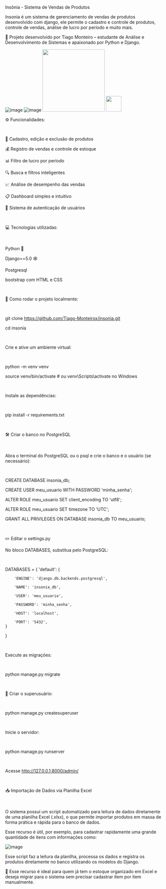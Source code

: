 Insônia - Sistema de Vendas de Produtos

Insonia é um sistema de gerenciamento de vendas de produtos desenvolvido com django, ele permite o cadastro e controle de produtos, controle de vendas, análise de lucro por período e muito mais.

🚀 Projeto desenvolvido por Tiago Monteiro – estudante de Análise e Desenvolvimento de Sistemas e apaixonado por Python e Django.

![image](https://github.com/user-attachments/assets/fcd61bad-3a55-4d7e-bc96-64a2ea7bd81b)
![image](https://github.com/user-attachments/assets/73577720-e040-47cb-9389-7860eb3d32cf)
<img src="[link-da-imagem.png](https://github.com/user-attachments/assets/fcd61bad-3a55-4d7e-bc96-64a2ea7bd81b)" width="200"/>
<img src="[link-da-imagem.png](https://github.com/user-attachments/assets/73577720-e040-47cb-9389-7860eb3d32cf)" width="50"/> 


⚙️ Funcionalidades:
<p>&nbsp;</p>

🧾 Cadastro, edição e exclusão de produtos

💰 Registro de vendas e controle de estoque

📊 Filtro de lucro por período

🔍 Busca e filtros inteligentes

📈 Análise de desempenho das vendas

📋 Dashboard simples e intuitivo

🔐 Sistema de autenticação de usuários
<p>&nbsp;</p>


💻 Tecnologias utilizadas:
<p>&nbsp;</p>


Python 🐍

Django==5.0 🕸️

Postgresql

bootstrap com HTML e CSS
<p>&nbsp;</p>

🚧 Como rodar o projeto localmente:
<p>&nbsp;</p>



git clone https://github.com/Tiago-Monteirox/insonia.git

cd insonia
<p>&nbsp;</p>



Crie e ative um ambiente virtual:
<p>&nbsp;</p>

python -m venv venv

source venv/bin/activate  # ou venv\Scripts\activate no Windows
<p>&nbsp;</p>


Instale as dependências:
<p>&nbsp;</p>

pip install -r requirements.txt
<p>&nbsp;</p>


🛠️ Criar o banco no PostgreSQL
<p>&nbsp;</p>


Abra o terminal do PostgreSQL ou o psql e crie o banco e o usuário (se necessário):
<p>&nbsp;</p>


CREATE DATABASE insonia_db;

CREATE USER meu_usuario WITH PASSWORD 'minha_senha';

ALTER ROLE meu_usuario SET client_encoding TO 'utf8';

ALTER ROLE meu_usuario SET timezone TO 'UTC';

GRANT ALL PRIVILEGES ON DATABASE insonia_db TO meu_usuario;
<p>&nbsp;</p>


✏️ Editar o settings.py


No bloco DATABASES, substitua pelo PostgreSQL:
<p>&nbsp;</p>

DATABASES = {
    'default': {
    
    
        'ENGINE': 'django.db.backends.postgresql',
        
        'NAME': 'insonia_db',
        
        'USER': 'meu_usuario',
        
        'PASSWORD': 'minha_senha',
        
        'HOST': 'localhost',
        
        'PORT': '5432',
    }
}

<p>&nbsp;</p>

Execute as migrações:
<p>&nbsp;</p>


python manage.py migrate
<p>&nbsp;</p>


 🔐 Criar o superusuário:
<p>&nbsp;</p>

 
python manage.py createsuperuser
<p>&nbsp;</p>


Inicie o servidor: 
<p>&nbsp;</p>


python manage.py runserver
<p>&nbsp;</p>


Acesse http://127.0.0.1:8000/admin/
<p>&nbsp;</p>



📥 Importação de Dados via Planilha Excel
<p>&nbsp;</p>


O sistema possui um script automatizado para leitura de dados diretamente de uma planilha Excel (.xlsx), o que permite importar produtos em massa de forma prática e rápida para o banco de dados.

Esse recurso é útil, por exemplo, para cadastrar rapidamente uma grande quantidade de itens com informações como:

![image](https://github.com/user-attachments/assets/867d1379-784b-4274-a1dd-e1a7ba14ac4b)

Esse script faz a leitura da planilha, processa os dados e registra os produtos diretamente no banco utilizando os modelos do Django.

🧠 Esse recurso é ideal para quem já tem o estoque organizado em Excel e deseja migrar para o sistema sem precisar cadastrar item por item manualmente.



